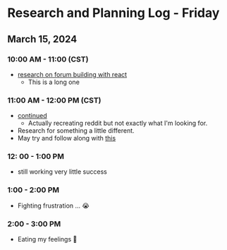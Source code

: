 # Research and Planning Log - Friday

## March 15, 2024

### 10:00 AM - 11:00 (CST)

- [research on forum building with react](thttps://www.youtube.com/live/O0AhmAVzOo4?si=cPsUmNIxcu9Vie2u)
  - This is a long one

### 11:00 AM - 12:00 PM (CST)

- [continued](thttps://www.youtube.com/live/O0AhmAVzOo4?si=cPsUmNIxcu9Vie2u)
  - Actually recreating reddit but not exactly what I'm looking for.
- Research for something a little different.
- May try and follow along with [this](https://novu.co/blog/building-a-forum-with-react-nodejs/)

### 12: 00 - 1:00 PM

- still working very little success 

### 1:00 - 2:00 PM

- Fighting frustration ... 😭

### 2:00 - 3:00 PM

- Eating my feelings 🌮
